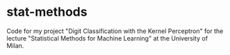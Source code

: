 # stat-methods
Code for my project "Digit Classification with the Kernel Perceptron" for the lecture "Statistical Methods for Machine Learning" at the University of Milan.
